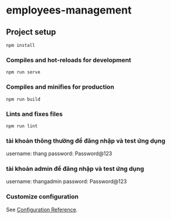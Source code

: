 # employees-management

## Project setup
```
npm install
```

### Compiles and hot-reloads for development
```
npm run serve
```

### Compiles and minifies for production
```
npm run build
```

### Lints and fixes files
```
npm run lint
```

### tài khoản thông thường để đăng nhập và test ứng dụng
username: thang
password: Password@123

### tài khoản admin để đăng nhập và test ứng dụng
username: thangadmin
password: Password@123

### Customize configuration
See [Configuration Reference](https://cli.vuejs.org/config/).
